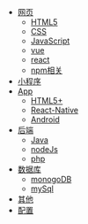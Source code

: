 <!--
 * @version: 1.0.0
 * @Date: 2019-06-21 11:05:37
 * @LastEditTime: 2019-06-21 11:05:37
 -->
* [网页](view/web/web.md)
  * [HTML5](view/web/HTML5.md)
  * [CSS](view/web/CSS.md)
  * [JavaScript](view/web/javascript/JavaScript.md)
  * [vue](view/web/vue.md)
  * [react](view/web/react/react.md)
  * [npm相关](view/web/npm/npm.md)
* [小程序](view/mini/wxmini.md)
* [App](view/App/App.md)
  * [HTML5+](view/App/HTML5+.md)
  * [React-Native](view/App/React-Native.md)
  * [Android](view/App/Android/Android.md)
* [后端](view/backend/backend.md)
  * [Java](view/backend/Java.md)
  * [nodeJs](view/backend/nodeJs.md)
  * [php](view/backend/php.md)
* [数据库](view/database/database.md)
  * [monogoDB](view/database/monogoDB.md)
  * [mySql](view/database/mySql.md)
* [其他](view/else/else.md)
* [配置](view/config/config.md)